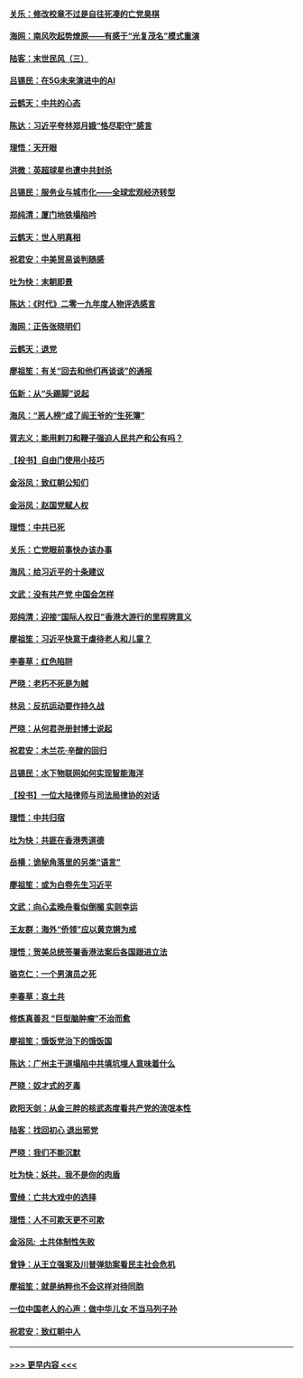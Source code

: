 #### [关乐：修改校章不过是自往死凑的亡党臭棋](../pages/nsc993/n11735097.md?t=12211011) 
#### [海网：南风吹起势燎原——有感于“光复茂名”模式重演](../pages/nsc993/n11732308.md?t=12211011) 
#### [陆客：末世民风（三）](../pages/nsc993/n11732211.md?t=12211011) 
#### [吕锡民：在5G未来演进中的AI](../pages/nsc993/n11730010.md?t=12211011) 
#### [云鹤天：中共的心态](../pages/nsc993/n11729906.md?t=12211011) 
#### [陈达：习近平夸林郑月娥“恪尽职守”感言](../pages/nsc993/n11729881.md?t=12211011) 
#### [理悟：天开眼](../pages/nsc993/n11729699.md?t=12211011) 
#### [洪微：英超球星也遭中共封杀](../pages/nsc993/n11727243.md?t=12211011) 
#### [吕锡民：服务业与城市化——全球宏观经济转型](../pages/nsc993/n11725845.md?t=12211011) 
#### [郑纯清：厦门地铁塌陷吟](../pages/nsc993/n11725813.md?t=12211011) 
#### [云鹤天：世人明真相](../pages/nsc993/n11725621.md?t=12211011) 
#### [祝君安：中美贸易谈判随感](../pages/nsc993/n11725609.md?t=12211011) 
#### [吐为快：末朝即景](../pages/nsc993/n11723365.md?t=12211011) 
#### [陈达：《时代》二零一九年度人物评选感言](../pages/nsc993/n11723337.md?t=12211011) 
#### [海网：正告张晓明们](../pages/nsc993/n11723228.md?t=12211011) 
#### [云鹤天：退党](../pages/nsc993/n11723056.md?t=12211011) 
#### [廖祖笙：有关“回去和他们再谈谈”的通报](../pages/nsc993/n11722442.md?t=12211011) 
#### [伍新：从“头踢脚”说起](../pages/nsc993/n11722429.md?t=12211011) 
#### [海风：“恶人榜”成了阎王爷的“生死簿”](../pages/nsc993/n11722272.md?t=12211011) 
#### [胥志义：能用剌刀和鞭子强迫人民共产和公有吗？](../pages/nsc993/n11720569.md?t=12211011) 
#### [【投书】自由门使用小技巧](../pages/nsc993/n11720180.md?t=12211011) 
#### [金浴凤：致红朝公知们](../pages/nsc993/n11720563.md?t=12211011) 
#### [金浴凤：赵国党赋人权](../pages/nsc993/n11720533.md?t=12211011) 
#### [理悟：中共已死](../pages/nsc993/n11720233.md?t=12211011) 
#### [关乐：亡党眼前事快办该办事](../pages/nsc993/n11719160.md?t=12211011) 
#### [海风：给习近平的十条建议](../pages/nsc993/n11717616.md?t=12211011) 
#### [文武：没有共产党 中国会怎样](../pages/nsc993/n11717584.md?t=12211011) 
#### [郑纯清：迎接“国际人权日”香港大游行的里程牌意义](../pages/nsc993/n11717417.md?t=12211011) 
#### [廖祖笙：习近平快意于虐待老人和儿童？](../pages/nsc993/n11715313.md?t=12211011) 
#### [李春草：红色陷阱](../pages/nsc993/n11715029.md?t=12211011) 
#### [严晓：老朽不死是为贼](../pages/nsc993/n11712910.md?t=12211011) 
#### [林忌：反抗运动要作持久战](../pages/nsc993/n11712623.md?t=12211011) 
#### [严晓：从何君尧册封博士说起](../pages/nsc993/n11712465.md?t=12211011) 
#### [祝君安：木兰花·辛酸的回归](../pages/nsc993/n11712381.md?t=12211011) 
#### [吕锡民：水下物联网如何实现智能海洋](../pages/nsc993/n11711158.md?t=12211011) 
#### [【投书】一位大陆律师与司法局律协的对话](../pages/nsc993/n11709675.md?t=12211011) 
#### [理悟：中共归宿](../pages/nsc993/n11710059.md?t=12211011) 
#### [吐为快：共匪在香港秀道德](../pages/nsc993/n11709979.md?t=12211011) 
#### [岳横：诡秘角落里的另类“语言”](../pages/nsc993/n11709792.md?t=12211011) 
#### [廖祖笙：或为白卷先生习近平](../pages/nsc993/n11708330.md?t=12211011) 
#### [文武：向心孟晚舟看似倒楣 实则幸运](../pages/nsc993/n11708236.md?t=12211011) 
#### [王友群：海外“侨领”应以黄克锵为戒](../pages/nsc993/n11706176.md?t=12211011) 
#### [理悟：贺美总统签署香港法案后各国跟进立法](../pages/nsc993/n11706853.md?t=12211011) 
#### [骆克仁：一个男演员之死](../pages/nsc993/n11706677.md?t=12211011) 
#### [李春草：哀土共](../pages/nsc993/n11706255.md?t=12211011) 
#### [修炼真善忍 “巨型脑肿瘤”不治而愈](../pages/nsc993/n11705340.md?t=12211011) 
#### [廖祖笙：饿饭党治下的饿饭国](../pages/nsc993/n11705085.md?t=12211011) 
#### [陈达：广州主干道塌陷中共填坑埋人意味着什么](../pages/nsc993/n11705046.md?t=12211011) 
#### [严晓：奴才式的歹毒](../pages/nsc993/n11704826.md?t=12211011) 
#### [欧阳天剑：从金三胖的核武态度看共产党的流氓本性](../pages/nsc993/n11702238.md?t=12211011) 
#### [陆客：找回初心 退出邪党](../pages/nsc993/n11702213.md?t=12211011) 
#### [严晓：我们不能沉默](../pages/nsc993/n11702110.md?t=12211011) 
#### [吐为快：妖共，我不是你的肉盾](../pages/nsc993/n11701366.md?t=12211011) 
#### [雪绮：亡共大戏中的选择](../pages/nsc993/n11699922.md?t=12211011) 
#### [理悟：人不可欺天更不可欺](../pages/nsc993/n11699657.md?t=12211011) 
#### [金浴凤:  土共体制性失败](../pages/nsc993/n11699361.md?t=12211011) 
#### [曾铮：从王立强案及川普弹劾案看民主社会危机](../pages/nsc993/n11699318.md?t=12211011) 
#### [廖祖笙：就是纳粹也不会这样对待同胞](../pages/nsc993/n11697658.md?t=12211011) 
#### [一位中国老人的心声：做中华儿女 不当马列子孙](../pages/nsc993/n11697525.md?t=12211011) 
#### [祝君安：致红朝中人](../pages/nsc993/n11697518.md?t=12211011) 

----
#### [ >>> 更早内容 <<< ](../indexes/nsc993-earlier.md)
